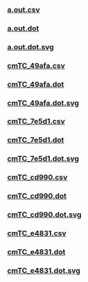 ### [a.out.csv](a.out.csv)
### [a.out.dot](a.out.dot)
### [a.out.dot.svg](a.out.dot.svg)
### [cmTC_49afa.csv](cmTC_49afa.csv)
### [cmTC_49afa.dot](cmTC_49afa.dot)
### [cmTC_49afa.dot.svg](cmTC_49afa.dot.svg)
### [cmTC_7e5d1.csv](cmTC_7e5d1.csv)
### [cmTC_7e5d1.dot](cmTC_7e5d1.dot)
### [cmTC_7e5d1.dot.svg](cmTC_7e5d1.dot.svg)
### [cmTC_cd990.csv](cmTC_cd990.csv)
### [cmTC_cd990.dot](cmTC_cd990.dot)
### [cmTC_cd990.dot.svg](cmTC_cd990.dot.svg)
### [cmTC_e4831.csv](cmTC_e4831.csv)
### [cmTC_e4831.dot](cmTC_e4831.dot)
### [cmTC_e4831.dot.svg](cmTC_e4831.dot.svg)
